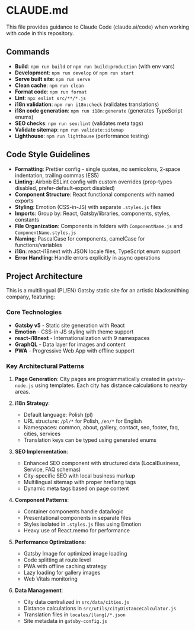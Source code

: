 # CLAUDE.md

This file provides guidance to Claude Code (claude.ai/code) when working with code in this repository.

## Commands
- **Build**: `npm run build` or `npm run build:production` (with env vars)
- **Development**: `npm run develop` or `npm run start`
- **Serve built site**: `npm run serve`
- **Clean cache**: `npm run clean`
- **Format code**: `npm run format`
- **Lint**: `npx eslint src/**/*.js`
- **i18n validation**: `npm run i18n:check` (validates translations)
- **i18n code generation**: `npm run i18n:generate` (generates TypeScript enums)
- **SEO checks**: `npm run seo:lint` (validates meta tags)
- **Validate sitemap**: `npm run validate:sitemap`
- **Lighthouse**: `npm run lighthouse` (performance testing)

## Code Style Guidelines
- **Formatting**: Prettier config - single quotes, no semicolons, 2-space indentation, trailing commas (ES5)
- **Linting**: Airbnb ESLint config with custom overrides (prop-types disabled, prefer-default-export disabled)
- **Component Structure**: React functional components with named exports
- **Styling**: Emotion (CSS-in-JS) with separate `.styles.js` files
- **Imports**: Group by: React, Gatsby/libraries, components, styles, constants
- **File Organization**: Components in folders with `ComponentName.js` and `ComponentName.styles.js`
- **Naming**: PascalCase for components, camelCase for functions/variables
- **i18n**: react-i18next with JSON locale files, TypeScript enum support
- **Error Handling**: Handle errors explicitly in async operations

## Project Architecture

This is a multilingual (PL/EN) Gatsby static site for an artistic blacksmithing company, featuring:

### Core Technologies
- **Gatsby v5** - Static site generation with React
- **Emotion** - CSS-in-JS styling with theme support
- **react-i18next** - Internationalization with 9 namespaces
- **GraphQL** - Data layer for images and content
- **PWA** - Progressive Web App with offline support

### Key Architectural Patterns

1. **Page Generation**: City pages are programmatically created in `gatsby-node.js` using templates. Each city has distance calculations to nearby areas.

2. **i18n Strategy**: 
   - Default language: Polish (pl)
   - URL structure: `/pl/*` for Polish, `/en/*` for English
   - Namespaces: common, about, gallery, contact, seo, footer, faq, cities, services
   - Translation keys can be typed using generated enums

3. **SEO Implementation**:
   - Enhanced SEO component with structured data (LocalBusiness, Service, FAQ schemas)
   - City-specific SEO with local business markup
   - Multilingual sitemap with proper hreflang tags
   - Dynamic meta tags based on page content

4. **Component Patterns**:
   - Container components handle data/logic
   - Presentational components in separate files
   - Styles isolated in `.styles.js` files using Emotion
   - Heavy use of React.memo for performance

5. **Performance Optimizations**:
   - Gatsby Image for optimized image loading
   - Code splitting at route level
   - PWA with offline caching strategy
   - Lazy loading for gallery images
   - Web Vitals monitoring

6. **Data Management**:
   - City data centralized in `src/data/cities.js`
   - Distance calculations in `src/utils/cityDistanceCalculator.js`
   - Translation files in `locales/[lang]/*.json`
   - Site metadata in `gatsby-config.js`